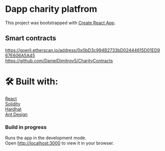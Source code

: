# Dapp charity platfrom

This project was bootstrapped with [Create React App](https://github.com/facebook/create-react-app).

## Smart contracts

https://goerli.etherscan.io/address/0x0bD3c994B2733bD02444615D01ED967E606A5A45
<br />
https://github.com/DanielDimitrov5/CharityContracts

# 🛠 Built with:
[React]()
<br />
[Solidity]()
<br />
[Hardhat]()
<br />
[Ant Design]()

### Build in progress

Runs the app in the development mode.\
Open [http://localhost:3000](http://localhost:3000) to view it in your browser.
